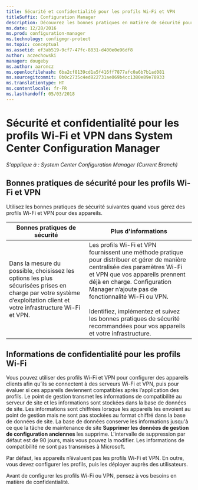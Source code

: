 ```yaml
---
title: Sécurité et confidentialité pour les profils Wi-Fi et VPN
titleSuffix: Configuration Manager
description: Découvrez les bonnes pratiques en matière de sécurité pour la gestion des profils Wi-Fi et VPN des appareils dans System Center Configuration Manager.
ms.date: 12/28/2016
ms.prod: configuration-manager
ms.technology: configmgr-protect
ms.topic: conceptual
ms.assetid: ef3ab519-9cf7-47fc-8831-d400e0e96df8
author: aczechowski
manager: dougeby
ms.author: aaroncz
ms.openlocfilehash: 6ba2cf8139cd1a5f416ff7877afc0a6b7b1ad081
ms.sourcegitcommit: 0b0c2735c4ed822731ae069b4cc1380e89e78933
ms.translationtype: HT
ms.contentlocale: fr-FR
ms.lasthandoff: 05/03/2018
---
```

# <a name="security-and-privacy-for-wi-fi-and-vpn-profiles-in-system-center-configuration-manager"></a>Sécurité et confidentialité pour les profils Wi-Fi et VPN dans System Center Configuration Manager

*S’applique à : System Center Configuration Manager (Current Branch)*

##  <a name="security-best-practices-for-wi-fi--and-vpn-profiles"></a>Bonnes pratiques de sécurité pour les profils Wi-Fi et VPN  
 Utilisez les bonnes pratiques de sécurité suivantes quand vous gérez des profils Wi-Fi et VPN pour des appareils.  

|Bonnes pratiques de sécurité|Plus d'informations|  
|----------------------------|----------------------|  
|Dans la mesure du possible, choisissez les options les plus sécurisées prises en charge par votre système d’exploitation client et votre infrastructure Wi-Fi et VPN.|Les profils Wi-Fi et VPN fournissent une méthode pratique pour distribuer et gérer de manière centralisée des paramètres Wi-Fi et VPN que vos appareils prennent déjà en charge. Configuration Manager n’ajoute pas de fonctionnalité Wi-Fi ou VPN.<br /><br /> Identifiez, implémentez et suivez les bonnes pratiques de sécurité recommandées pour vos appareils et votre infrastructure.|  

## <a name="privacy-information-for-wi-fi-profiles"></a>Informations de confidentialité pour les profils Wi-Fi  
 Vous pouvez utiliser des profils Wi-Fi et VPN pour configurer des appareils clients afin qu’ils se connectent à des serveurs Wi-Fi et VPN, puis pour évaluer si ces appareils deviennent compatibles après l’application des profils. Le point de gestion transmet les informations de compatibilité au serveur de site et les informations sont stockées dans la base de données de site. Les informations sont chiffrées lorsque les appareils les envoient au point de gestion mais ne sont pas stockées au format chiffré dans la base de données de site. La base de données conserve les informations jusqu'à ce que la tâche de maintenance de site **Supprimer les données de gestion de configuration anciennes** les supprime. L'intervalle de suppression par défaut est de 90 jours, mais vous pouvez la modifier. Les informations de compatibilité ne sont pas transmises à Microsoft.  

 Par défaut, les appareils n’évaluent pas les profils Wi-Fi et VPN. En outre, vous devez configurer les profils, puis les déployer auprès des utilisateurs.  

 Avant de configurer les profils Wi-Fi ou VPN, pensez à vos besoins en matière de confidentialité.  
